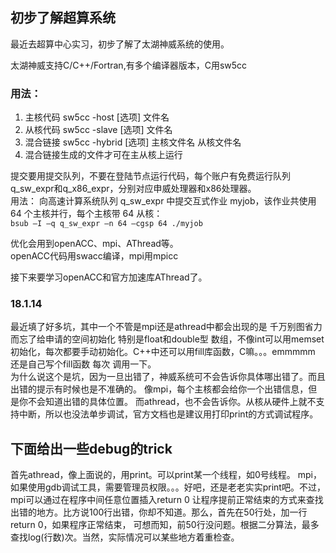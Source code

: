 ## 初步了解超算系统
最近去超算中心实习，初步了解了太湖神威系统的使用。

太湖神威支持C/C++/Fortran,有多个编译器版本，C用sw5cc<br>
### 用法： 
1. 主核代码 sw5cc -host [选项] 文件名
1. 从核代码  sw5cc -slave [选项] 文件名
1. 混合链接  sw5cc -hybrid [选项] 主核文件名 从核文件名
1. 混合链接生成的文件才可在主从核上运行

提交要用提交队列，不要在登陆节点运行代码，每个账户有免费运行队列q_sw_expr和q_x86_expr，分别对应申威处理器和x86处理器。<br>
用法： 向高速计算系统队列 q_sw_expr 中提交互式作业 myjob，该作业共使用 64 个主核并行，每个主核带 64 从核：<br>
	`bsub –I –q q_sw_expr –n 64 –cgsp 64 ./myjob`

优化会用到openACC、mpi、AThread等。<br>
openACC代码用swacc编译，mpi用mpicc<br>

接下来要学习openACC和官方加速库AThread了。

### 18.1.14
最近填了好多坑，其中一个不管是mpi还是athread中都会出现的是 千万别图省力而忘了给申请的空间初始化 特别是float和double型
数组，不像int可以用memset初始化，每次都要手动初始化。C++中还可以用fill库函数，C嘛。。。emmmmm 还是自己写个fill函数 每次
调用一下。<br>
为什么说这个是坑，因为一旦出错了，神威系统可不会告诉你具体哪出错了。而且出错的提示有时候也是不准确的。
像mpi，每个主核都会给你一个出错信息，但是你不会知道出错的具体位置。
而athread，也不会告诉你。从核从硬件上就不支持中断，所以也没法单步调试，官方文档也是建议用打印print的方式调试程序。

## 下面给出一些debug的trick
首先athread，像上面说的，用print。可以print某一个线程，如0号线程。
mpi，如果使用gdb调试工具，需要管理员权限。。。好吧，还是老老实实print吧。不过，mpi可以通过在程序中间任意位置插入return 0
让程序提前正常结束的方式来查找出错的地方。比方说100行出错，你却不知道。那么，首先在50行处，加一行return 0，如果程序正常结束，
可想而知，前50行没问题。根据二分算法，最多查找log(行数)次。当然，实际情况可以某些地方着重检查。


